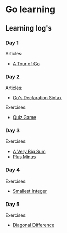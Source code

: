 # Go learning 

## Learning log's

### Day 1
Articles:
- [A Tour of Go](https://tour.golang.org/)

### Day 2

Articles:
- [Go's Declaration Sintax](https://go.dev/blog/declaration-syntax)

Exercises:
- [Quiz Game](https://github.com/gophercises/quiz)

### Day 3

Exercises:
- [A Very Big Sum](https://www.hackerrank.com/challenges/a-very-big-sum/problem)
- [Plus Minus](https://www.hackerrank.com/challenges/plus-minus/problem)

### Day 4

Exercises:
- [Smallest Integer](#)

### Day 5

Exercises:
- [Diagonal Difference](https://www.hackerrank.com/challenges/diagonal-difference/problem)

